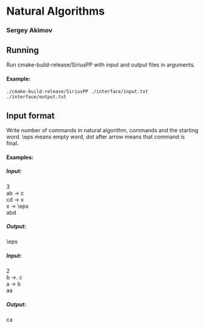 # Natural Algorithms
### Sergey Akimov

## Running
Run cmake-build-release/SiriusPP with input and output files in arguments.
#### Example:
`./cmake-build-release/SiriusPP ./interface/input.txt ./interface/output.txt`

## Input format
Write number of commands in natural algorithm, commands and the starting word. \eps means empty word, dot after arrow means that command is final.
#### Examples:
##### Input:
3  
ab -> c  
cd -> x  
x -> \eps  
abd
##### Output:
\eps

##### Input:
2  
b ->. c  
a -> b  
aa
##### Output:
ca
